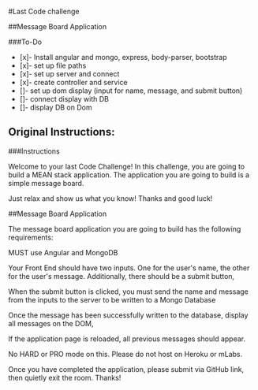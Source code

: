 #Last Code challenge

##Message Board Application

###To-Do
- [x]- Install angular and mongo, express, body-parser, bootstrap
- [x]- set up file paths
- [x]- set up server and connect
- [x]- create controller and service
- []- set up dom display (input for name, message, and submit button)
- []- connect display with DB
- []- display DB on Dom

## Original Instructions:
###Instructions

Welcome to your last Code Challenge! In this challenge, you are going to build a MEAN stack application. The application you are going to build is a simple message board.

Just relax and show us what you know! Thanks and good luck!

##Message Board Application

The message board application you are going to build has the following requirements:

MUST use Angular and MongoDB

Your Front End should have two inputs. One for the user's name, the other for the user's message. Additionally, there should be a submit button,

When the submit button is clicked, you must send the name and message from the inputs to the server to be written to a Mongo Database

Once the message has been successfully written to the database, display all messages on the DOM,

If the application page is reloaded, all previous messages should appear.

No HARD or PRO mode on this. Please do not host on Heroku or mLabs.

Once you have completed the application, please submit via GitHub link, then quietly exit the room. Thanks!
